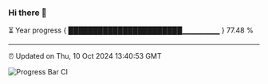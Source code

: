 ### Hi there 👋

⏳ Year progress { ███████████████████████▁▁▁▁▁▁▁ } 77.48 %

---

⏰ Updated on Thu, 10 Oct 2024 13:40:53 GMT

![Progress Bar CI](https://github.com/IshwaranRudhara/GIT-ACTION/workflows/Progress%20Bar%20CI/badge.svg)
